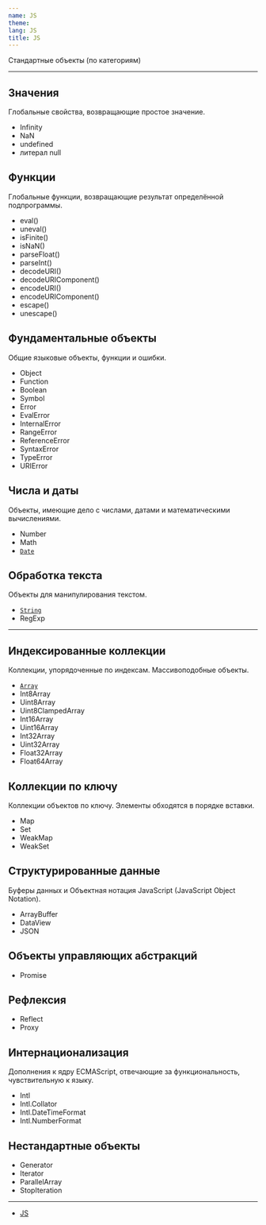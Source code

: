 ```yaml
---
name: JS
theme:
lang: JS
title: JS
---
```


Стандартные объекты (по категориям)

---

## Значения

Глобальные свойства, возвращающие простое значение.

- Infinity
- NaN
- undefined
- литерал null

## Функции

Глобальные функции, возвращающие результат определённой подпрограммы.

- eval()
- uneval()
- isFinite()
- isNaN()
- parseFloat()
- parseInt()
- decodeURI()
- decodeURIComponent()
- encodeURI()
- encodeURIComponent()
- escape()
- unescape()

## Фундаментальные объекты

Общие языковые объекты, функции и ошибки.

- Object
- Function
- Boolean
- Symbol
- Error
- EvalError
- InternalError
- RangeError
- ReferenceError
- SyntaxError
- TypeError
- URIError

## Числа и даты

Объекты, имеющие дело с числами, датами и математическими вычислениями.

- Number
- Math
- [`Date`](/js/date)

## Обработка текста

Объекты для манипулирования текстом.

- [`String`](/js/string)
- RegExp

---

## Индексированные коллекции

Коллекции, упорядоченные по индексам. Массивоподобные объекты.

- [`Array`](/js/array)
- Int8Array
- Uint8Array
- Uint8ClampedArray
- Int16Array
- Uint16Array
- Int32Array
- Uint32Array
- Float32Array
- Float64Array

## Коллекции по ключу

Коллекции объектов по ключу. Элементы обходятся в порядке вставки.

- Map
- Set
- WeakMap
- WeakSet

## Структурированные данные

Буферы данных и Объектная нотация JavaScript (JavaScript Object Notation).

- ArrayBuffer
- DataView
- JSON

## Объекты управляющих абстракций

- Promise

## Рефлексия

- Reflect
- Proxy

## Интернационализация

Дополнения к ядру ECMAScript, отвечающие за функциональность, чувствительную к языку.

- Intl
- Intl.Collator
- Intl.DateTimeFormat
- Intl.NumberFormat

## Нестандартные объекты

- Generator
- Iterator
- ParallelArray
- StopIteration

---

- [JS](https://developer.mozilla.org/ru/docs/Web/JavaScript/Reference/Global_Objects)
